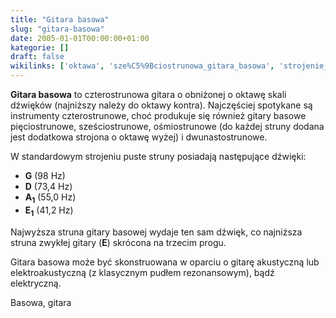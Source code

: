 ```yaml
---
title: "Gitara basowa"
slug: "gitara-basowa"
date: 2005-01-01T00:00:00+01:00
kategorie: []
draft: false
wikilinks: ['oktawa', 'sze%C5%9Bciostrunowa_gitara_basowa', 'strojenie_gitary', 'struny', 'd%C5%BAwi%C4%99k', 'gitara_akustyczna', 'gitara_elektryczno-akustyczna', 'pud%C5%82o_rezonansowe', 'gitara_elektryczna', 'kategoria:rodzaje_gitar']
---
```

**Gitara basowa** to czterostrunowa gitara o obniżonej o
oktawę<!-- link nie odnosił się do niczego --> skali dźwięków (najniższy należy do oktawy
kontra). Najczęściej spotykane są instrumenty czterostrunowe, choć
produkuje się również gitary basowe pięciostrunowe,
sześciostrunowe<!-- link nie odnosił się do niczego -->,
ośmiostrunowe (do każdej struny dodana jest dodatkowa strojona o oktawę
wyżej) i dwunastostrunowe.

W standardowym strojeniu<!-- link nie odnosił się do niczego --> puste
struny<!-- link nie odnosił się do niczego --> posiadają następujące
dźwięki<!-- link nie odnosił się do niczego -->:

  - **G** (98 Hz)
  - **D** (73,4 Hz)
  - **A<sub>1</sub>** (55,0 Hz)
  - **E<sub>1</sub>** (41,2 Hz)

Najwyższa struna gitary basowej wydaje ten sam dźwięk, co najniższa
struna zwykłej gitary (**E**) skrócona na trzecim progu.

Gitara basowa może być skonstruowana w oparciu o gitarę
akustyczną<!-- link nie odnosił się do niczego --> lub
elektroakustyczną<!-- link nie odnosił się do niczego --> (z
klasycznym pudłem rezonansowym<!-- link nie odnosił się do niczego -->), bądź
elektryczną<!-- link nie odnosił się do niczego -->.

Basowa, gitara<!-- link nie odnosił się do niczego -->